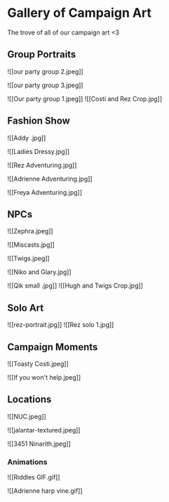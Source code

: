 
# Gallery of Campaign Art
The trove of all of our campaign art <3 




## Group Portraits

![[our party group 2.jpeg]]

![[our party group 3.jpeg]]

![[Our party group 1.jpeg]]
![[Costi and Rez Crop.jpg]]




## Fashion Show
![[Addy .jpg]]

![[Ladies Dressy.jpg]]

![[Rez Adventuring.jpg]]

![[Adrienne Adventuring.jpg]]

![[Freya Adventuring.jpg]]




## NPCs
![[Zephra.jpeg]]

![[Miscasts.jpg]]

![[Twigs.jpeg]]

![[Niko and Giary.jpg]]

![[Qik small .jpg]]
![[Hugh and Twigs Crop.jpg]]




## Solo Art
![[rez-portrait.jpg]]
![[Rez solo 1.jpg]]




## Campaign Moments
![[Toasty Costi.jpeg]]

![[If you won't help.jpeg]]





## Locations 
![[NUC.jpeg]]

![[jalantar-textured.jpeg]]

![[3451 Ninarith.jpeg]]

### Animations
![[Riddles GIF.gif]]

![[Adrienne harp vine.gif]]
